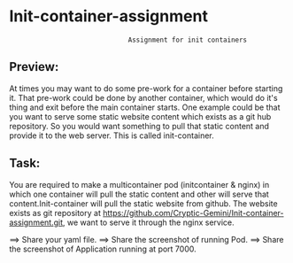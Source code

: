 # Init-container-assignment
                                  
                                  Assignment for init containers

Preview:
--------
At times you may want to do some pre-work for a container before starting it. That pre-work could be done by another container, which would do it's thing and exit before the main container starts. One example could be that you want to serve some static website content which exists as a git hub repository. So you would want something to pull that static content and provide it to the web server. This is called init-container.

Task:
-----
You are required to make a multicontainer pod (initcontainer & nginx) in which one container will pull the static content and other will serve that content.Init-container will pull the static website from github. The website exists as git repository at https://github.com/Cryptic-Gemini/Init-container-assignment.git, we want to serve it through the nginx service.

==> Share your yaml file.
==> Share the screenshot of running Pod.
==> Share the screenshot of Application running at port 7000. 
